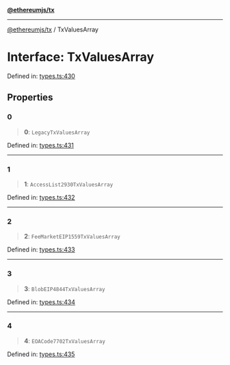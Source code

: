 [**@ethereumjs/tx**](../README.md)

***

[@ethereumjs/tx](../README.md) / TxValuesArray

# Interface: TxValuesArray

Defined in: [types.ts:430](https://github.com/Dargon789/ethereumjs-monorepo/blob/master/packages/tx/src/types.ts#L430)

## Properties

### 0

> **0**: `LegacyTxValuesArray`

Defined in: [types.ts:431](https://github.com/Dargon789/ethereumjs-monorepo/blob/master/packages/tx/src/types.ts#L431)

***

### 1

> **1**: `AccessList2930TxValuesArray`

Defined in: [types.ts:432](https://github.com/Dargon789/ethereumjs-monorepo/blob/master/packages/tx/src/types.ts#L432)

***

### 2

> **2**: `FeeMarketEIP1559TxValuesArray`

Defined in: [types.ts:433](https://github.com/Dargon789/ethereumjs-monorepo/blob/master/packages/tx/src/types.ts#L433)

***

### 3

> **3**: `BlobEIP4844TxValuesArray`

Defined in: [types.ts:434](https://github.com/Dargon789/ethereumjs-monorepo/blob/master/packages/tx/src/types.ts#L434)

***

### 4

> **4**: `EOACode7702TxValuesArray`

Defined in: [types.ts:435](https://github.com/Dargon789/ethereumjs-monorepo/blob/master/packages/tx/src/types.ts#L435)
